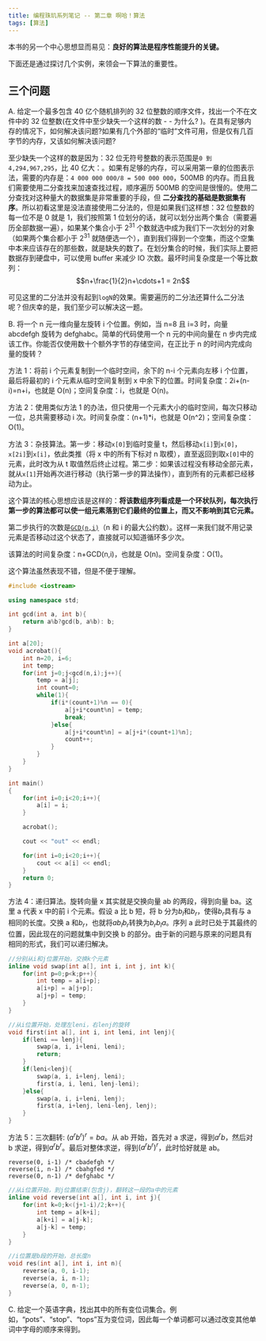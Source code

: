 ```yaml
---
title: 编程珠玑系列笔记 -- 第二章 啊哈！算法
tags: [算法]
---
```


本书的另一个中心思想显而易见：**良好的算法是程序性能提升的关键。**

下面还是通过探讨几个实例，来领会一下算法的重要性。

<!-- more -->

## 三个问题

A. 给定一个最多包含 40 亿个随机排列的 32 位整数的顺序文件，找出一个不在文件中的 32 位整数(在文件中至少缺失一个这样的数 - - 为什么? )。在具有足够内存的情况下，如何解决该问题?如果有几个外部的“临时”文件可用，但是仅有几百字节的内存，又该如何解决该问题?

至少缺失一个这样的数是因为：32 位无符号整数的表示范围是`0 到 4,294,967,295`，比 40 亿大：。如果有足够的内存，可以采用第一章的位图表示法，需要的内存是：`4 000 000 000/8 = 500 000 000`，500MB 的内存。而且我们需要使用二分查找来加速查找过程，顺序遍历 500MB 的空间是很慢的。使用二分查找对这种量大的数据集是非常重要的手段，但 **二分查找的基础是数据集有序**。所以初看这里是没法直接使用二分法的，但是如果我们这样想：32 位整数的每一位不是 0 就是 1，我们按照第 1 位划分的话，就可以划分出两个集合（需要遍历全部数据一遍），如果某个集合小于 $2^{31}$ 个数就选中成为我们下一次划分的对象（如果两个集合都小于 $2^{31}$ 就随便选一个），直到我们得到一个空集，而这个空集中本来应该存在的那些数，就是缺失的数了。在划分集合的时候，我们实际上要把数据存到硬盘中，可以使用 buffer 来减少 IO 次数。最坏时间复杂度是一个等比数列：
$$n+\frac{1}{2}n+\cdots+1 = 2n$$

可见这里的二分法并没有起到`logN`的效果。需要遍历的二分法还算什么二分法呢？但庆幸的是，我们至少可以解决这一题。

B. 将一个 n 元一维向量左旋转 i 个位置。例如，当 n=8 且 i=3 时，向量 abcdefgh 旋转为 defghabc。简单的代码使用一个 n 元的中间向量在 n 步内完成该工作。你能否仅使用数十个额外字节的存储空间，在正比于 n 的时间内完成向量的旋转？

方法 1：将前 i 个元素复制到一个临时空间，余下的 n-i 个元素向左移 i 个位置，最后将最初的 i 个元素从临时空间复制到 x 中余下的位置。时间复杂度：2i+(n-i)=n+i，也就是 O(n)；空间复杂度：i，也就是 O(n)。

方法 2：使用类似方法 1 的办法，但只使用一个元素大小的临时空间，每次只移动一位，总共需要移动 i 次。时间复杂度：(n+1)\*i，也就是 O(n^2)；空间复杂度：O(1)。

方法 3：杂技算法。第一步：移动`x[0]`到临时变量 t，然后移动`x[i]`到`x[0]`，`x[2i]`到`x[i]`，依此类推（将 x 中的所有下标对 n 取模），直至返回到取`x[0]`中的元素，此时改为从 t 取值然后终止过程。第二步：如果该过程没有移动全部元素，就从`x[1]`开始再次进行移动（执行第一步的算法操作），直到所有的元素都已经移动为止。

这个算法的核心思想应该是这样的：**将该数组序列看成是一个环状队列，每次执行第一步的算法都可以使一组元素落到它们最终的位置上，而又不影响到其它元素。**

第二步执行的次数是[`GCD(n,i)`](https://zh.wikipedia.org/zh-hans/%E6%9C%80%E5%A4%A7%E5%85%AC%E5%9B%A0%E6%95%B8)（n 和 i 的最大公约数）。这样一来我们就不用记录元素是否移动过这个状态了，直接就可以知道循环多少次。

该算法的时间复杂度：n+GCD(n,i)，也就是 O(n)。空间复杂度：O(1)。

这个算法虽然表现不错，但是不便于理解。

```C++
#include <iostream>

using namespace std;

int gcd(int a, int b){
    return a%b?gcd(b, a%b): b;
}

int a[20];
void acrobat(){
    int n=20, i=6;
    int temp;
    for(int j=0;j<gcd(n,i);j++){
        temp = a[j];
        int count=0;
        while(1){
            if(i*(count+1)%n == 0){
                a[j+i*count%n] = temp;
                break;
            }else{
                a[j+i*count%n] = a[j+i*(count+1)%n];
                count++;
            }
        }
    }
}

int main()
{
    for(int i=0;i<20;i++){
        a[i] = i;
    }

    acrobat();

    cout << "out" << endl;

    for(int i=0;i<20;i++){
        cout << a[i] << endl;
    }
    return 0;
}
```

方法 4：递归算法。旋转向量 x 其实就是交换向量 ab 的两段，得到向量 ba。这里 a 代表 x 中的前 i 个元素。假设 a 比 b 短，将 b 分为$b_l$和$b_r$，使得$b_r$具有与 a 相同的长度。交换 a 和$b_r$，也就将$ab_l b_r$转换为$b_r b_l a$。序列 a 此时已处于其最终的位置，因此现在的问题就集中到交换 b 的部分。由于新的问题与原来的问题具有相同的形式，我们可以递归解决。

```C++
//分别从i和j位置开始，交换k个元素
inline void swap(int a[], int i, int j, int k){
    for(int p=0;p<k;p++){
        int temp = a[i+p];
        a[i+p] = a[j+p];
        a[j+p] = temp;
    }
}

//从i位置开始，处理左leni，右lenj的旋转
void first(int a[], int i, int leni, int lenj){
    if(leni == lenj){
        swap(a, i, i+leni, leni);
        return;
    }
    if(leni<lenj){
        swap(a, i, i+lenj, leni);
        first(a, i, leni, lenj-leni);
    }else{
        swap(a, i, i+leni, lenj);
        first(a, i+lenj, leni-lenj, lenj);
    }
}
```

方法 5：三次翻转: $(a^r b^r)^r = ba$。从 ab 开始，首先对 a 求逆，得到$a^r b$，然后对 b 求逆，得到$a^r b^r$。最后对整体求逆，得到$(a^r b^r)^r$，此时恰好就是 ab。

```
reverse(0, i-1) /* cbadefgh */
reverse(i, n-1) /* cbahgfed */
reverse(0, n-1) /* defghabc */
```

```C++
//从i位置开始，到j位置结束(包含j)，翻转这一段的a中的元素
inline void reverse(int a[], int i, int j){
    for(int k=0;k<(j+1-i)/2;k++){
        int temp = a[k+i];
        a[k+i] = a[j-k];
        a[j-k] = temp;
    }
}

//i位置是b段的开始，总长度n
void res(int a[], int i, int n){
    reverse(a, 0, i-1);
    reverse(a, i, n-1);
    reverse(a, 0, n-1);
}
```

C. 给定一个英语字典，找出其中的所有变位词集合。例如，“pots”、“stop”、“tops”互为变位词，因此每一个单词都可以通过改变其他单词中字母的顺序来得到。
